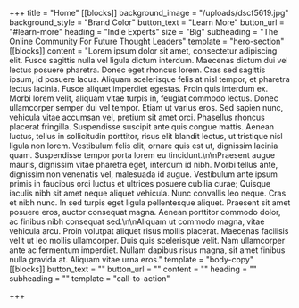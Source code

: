 +++
title = "Home"
[[blocks]]
background_image = "/uploads/dscf5619.jpg"
background_style = "Brand Color"
button_text = "Learn More"
button_url = "#learn-more"
heading = "Indie Experts"
size = "Big"
subheading = "The Online Community For Future Thought Leaders"
template = "hero-section"
[[blocks]]
content = "Lorem ipsum dolor sit amet, consectetur adipiscing elit. Fusce sagittis nulla vel ligula dictum interdum. Maecenas dictum dui vel lectus posuere pharetra. Donec eget rhoncus lorem. Cras sed sagittis ipsum, id posuere lacus. Aliquam scelerisque felis at nisl tempor, et pharetra lectus lacinia. Fusce aliquet imperdiet egestas. Proin quis interdum ex. Morbi lorem velit, aliquam vitae turpis in, feugiat commodo lectus. Donec ullamcorper semper dui vel tempor. Etiam ut varius eros. Sed sapien nunc, vehicula vitae accumsan vel, pretium sit amet orci. Phasellus rhoncus placerat fringilla. Suspendisse suscipit ante quis congue mattis. Aenean luctus, tellus in sollicitudin porttitor, risus elit blandit lectus, ut tristique nisl ligula non lorem. Vestibulum felis elit, ornare quis est ut, dignissim lacinia quam. Suspendisse tempor porta lorem eu tincidunt.\n\nPraesent augue mauris, dignissim vitae pharetra eget, interdum id nibh. Morbi tellus ante, dignissim non venenatis vel, malesuada id augue. Vestibulum ante ipsum primis in faucibus orci luctus et ultrices posuere cubilia curae; Quisque iaculis nibh sit amet neque aliquet vehicula. Nunc convallis leo neque. Cras et nibh nunc. In sed turpis eget ligula pellentesque aliquet. Praesent sit amet posuere eros, auctor consequat magna. Aenean porttitor commodo dolor, ac finibus nibh consequat sed.\n\nAliquam ut commodo magna, vitae vehicula arcu. Proin volutpat aliquet risus mollis placerat. Maecenas facilisis velit ut leo mollis ullamcorper. Duis quis scelerisque velit. Nam ullamcorper ante ac fermentum imperdiet. Nullam dapibus risus magna, sit amet finibus nulla gravida at. Aliquam vitae urna eros."
template = "body-copy"
[[blocks]]
button_text = ""
button_url = ""
content = ""
heading = ""
subheading = ""
template = "call-to-action"

+++
